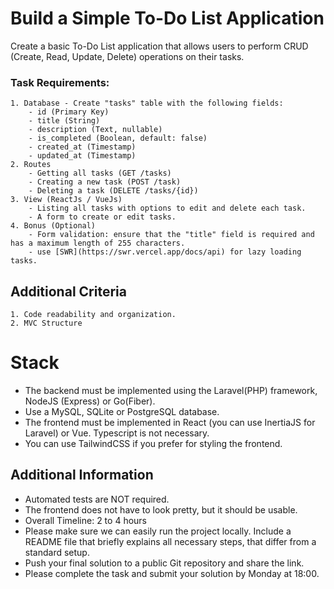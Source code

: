 # Build a Simple To-Do List Application

Create a basic To-Do List application that allows users to perform CRUD (Create, Read, Update, Delete) operations on their tasks.

### Task Requirements:
    1. Database - Create "tasks" table with the following fields:
        - id (Primary Key)
        - title (String)
        - description (Text, nullable)
        - is_completed (Boolean, default: false)
        - created_at (Timestamp)
        - updated_at (Timestamp)
    2. Routes
        - Getting all tasks (GET /tasks)
        - Creating a new task (POST /task)
        - Deleting a task (DELETE /tasks/{id})
    3. View (ReactJs / VueJs)
        - Listing all tasks with options to edit and delete each task.
        - A form to create or edit tasks.
    4. Bonus (Optional)
        - Form validation: ensure that the "title" field is required and has a maximum length of 255 characters.
        - use [SWR](https://swr.vercel.app/docs/api) for lazy loading tasks.

## Additional Criteria
    1. Code readability and organization.
    2. MVC Structure

# Stack
- The backend must be implemented using the Laravel(PHP) framework, NodeJS (Express) or Go(Fiber).
- Use a MySQL, SQLite or PostgreSQL database.
- The frontend must be implemented in React (you can use InertiaJS for Laravel) or Vue. Typescript is not necessary. 
- You can use TailwindCSS if you prefer for styling the frontend.

## Additional Information
- Automated tests are NOT required.
- The frontend does not have to look pretty, but it should be usable.
- Overall Timeline: 2 to 4 hours
- Please make sure we can easily run the project locally. Include a README file that briefly explains all necessary steps, that differ from a standard setup.
- Push your final solution to a public Git repository and share the link.
- Please complete the task and submit your solution by Monday at 18:00.